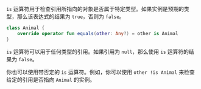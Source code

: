`is` 运算符用于检查引用所指向的对象是否属于特定类型。如果实例是预期的类型，那么该表达式的结果为 `true`，否则为 `false`。

```kotlin
class Animal {
    override operator fun equals(other: Any?) = other is Animal
}
```

`is` 运算符可以用于任何类型的引用。如果引用为 `null`，那么使用 `is` 运算符的结果为 `false`。

你也可以使用带否定的 `is` 运算符。例如，你可以使用 `other !is Animal` 来检查给定的引用是否指向 `Animal` 的实例。